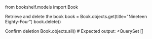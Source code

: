 from bookshelf.models import Book

Retrieve and delete the book
book = Book.objects.get(title="Nineteen Eighty-Four") book.delete()

Confirm deletion
Book.objects.all() # Expected output: <QuerySet []